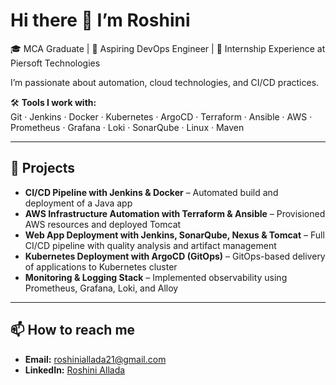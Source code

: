 # Hi there 👋 I’m Roshini

🎓 MCA Graduate | 🚀 Aspiring DevOps Engineer | 💼 Internship Experience at Piersoft Technologies  

I’m passionate about automation, cloud technologies, and CI/CD practices.  

🛠️ **Tools I work with:**  
Git · Jenkins · Docker · Kubernetes · ArgoCD · Terraform · Ansible · AWS · Prometheus · Grafana · Loki · SonarQube · Linux · Maven  

---

## 🌟 Projects

- **CI/CD Pipeline with Jenkins & Docker** – Automated build and deployment of a Java app  
- **AWS Infrastructure Automation with Terraform & Ansible** – Provisioned AWS resources and deployed Tomcat  
- **Web App Deployment with Jenkins, SonarQube, Nexus & Tomcat** – Full CI/CD pipeline with quality analysis and artifact management  
- **Kubernetes Deployment with ArgoCD (GitOps)** – GitOps-based delivery of applications to Kubernetes cluster  
- **Monitoring & Logging Stack** – Implemented observability using Prometheus, Grafana, Loki, and Alloy  

---

## 📫 How to reach me
- **Email:** [roshiniallada21@gmail.com](mailto:roshiniallada21@gmail.com)  
- **LinkedIn:** [Roshini Allada](https://www.linkedin.com/in/roshini-allada-a23165297)

